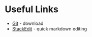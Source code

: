 # Useful Links

- [Git](https://git-scm.com/download/win) - download
- [StackEdit](https://stackedit.io/) - quick markdown editing

